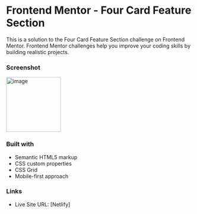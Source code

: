 # Frontend Mentor - Four Card Feature Section

This is a solution to the Four Card Feature Section challenge on Frontend Mentor.
Frontend Mentor challenges help you improve your coding skills by building realistic projects.

### Screenshot


<img width="147" alt="image" src="https://github.com/gab-holik/Frontend-Mentor/assets/97192580/701c2707-6bf4-42b2-8814-c64e351a219b">


### Built with

- Semantic HTML5 markup
- CSS custom properties
- CSS Grid
- Mobile-first approach

### Links

- Live Site URL: [Netlify]
